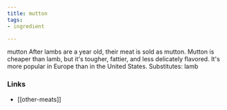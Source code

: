 ```yaml
---
title: mutton
tags:
- ingredient

---
```

mutton After lambs are a year old, their meat is sold as mutton. Mutton is cheaper than lamb, but it's tougher, fattier, and less delicately flavored. It's more popular in Europe than in the United States. Substitutes: lamb

### Links

* [[other-meats]]
